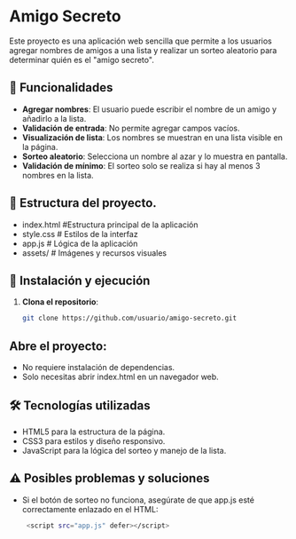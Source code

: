 # Amigo Secreto

Este proyecto es una aplicación web sencilla que permite a los usuarios agregar nombres de amigos a una lista y realizar un sorteo aleatorio para determinar quién es el "amigo secreto".

## 📌 Funcionalidades
- **Agregar nombres**: El usuario puede escribir el nombre de un amigo y añadirlo a la lista.
- **Validación de entrada**: No permite agregar campos vacíos.
- **Visualización de lista**: Los nombres se muestran en una lista visible en la página.
- **Sorteo aleatorio**: Selecciona un nombre al azar y lo muestra en pantalla.
- **Validación de mínimo**: El sorteo solo se realiza si hay al menos 3 nombres en la lista.

## 📂 Estructura del proyecto.
- index.html #Estructura principal de la aplicación
- style.css # Estilos de la interfaz
- app.js # Lógica de la aplicación
- assets/ # Imágenes y recursos visuales


## 🚀 Instalación y ejecución
1. **Clona el repositorio**:
   ```bash
   git clone https://github.com/usuario/amigo-secreto.git

## Abre el proyecto:

- No requiere instalación de dependencias.
- Solo necesitas abrir index.html en un navegador web.

## 🛠️ Tecnologías utilizadas
- HTML5 para la estructura de la página.
- CSS3 para estilos y diseño responsivo.
- JavaScript para la lógica del sorteo y manejo de la lista.

## ⚠️ Posibles problemas y soluciones
- Si el botón de sorteo no funciona, asegúrate de que app.js esté correctamente enlazado en el HTML:
   ```bash
    <script src="app.js" defer></script>